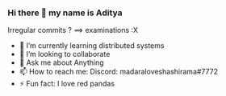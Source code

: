 ### Hi there 👋 my name is Aditya 

<!--
**ShisuiMadara/shisuimadara** is a ✨ _special_ ✨ repository because its `README.md` (this file) appears on your GitHub profile.

Here are some ideas to get you started:
-->

Irregular commits ? ==> examinations :X
  
- 🌱 I’m currently learning distributed systems
- 👯 I’m looking to collaborate
- 💬 Ask me about Anything
- 📫 How to reach me: Discord: madaraloveshashirama#7772
- ⚡ Fun fact: I love red pandas 
